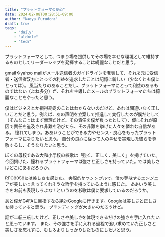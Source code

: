 ```yaml
---
title: "プラットフォーマの良心"
date: 2024-02-08T00:28:51+09:00
author: "Naoya Furudono"
draft: true
tags:
    - "daily"
    - "alchole"
    - "tech"
---
```


プラットフォーマとして、つまり場を提供してその場を幸せな環境として維持するものとしてリーダーシップを発揮することは綺麗なことだと思う。

gmailやyahoo mailがメール送信者のガイドラインを発表して、それを元に受信者・送信者双方にとっての利益を追求したことは記憶に新しい（少なくとも僕にとっては）。
風当たりのあることだし、プラットフォーマにとって利益のあるものではない（よね多分）が、それを主導したメールのプラットフォーマたちは綺麗なことをやったと思う。

僕はビジネスとか損得勘定のことはわからないのだけど、あれは間違いなく正しいことだと思う。例えば、あの声明を立案して推進して実行したのが僕だとして（そんなことはまず無理だけど、その責任を僕が負ったとして）、仮にそれが原因で責任を追及され非難を浴びたら、その非難を挙げた人々を憐れむ自信がある。
憧れてしまう。ああいうことができる力やセンス・良心をもったプラットフォーマになりたいと思う。
自分の良心に従って人の幸せを実現した彼らを尊敬するし、そうなりたいと思う。

ぼくの母校である大和小学校の校歌は「強く、正しく、美しく」を掲げていた。
今回掲げた、憧れるプラットフォーマは強さと正しさを持っていた。では美しさはどこにあるだろうか。

RFC8058には美しさを感じた。
実際的かつシンプルで、僕の尊敬するエンジニアが美しいと言ってくれそうな哲学を持っているように感じた。
ああいう美しさをお前も表現しろよな！というのを校歌は僕に要求しているのだろうか。

あと僕がGAFAに目指すなら絶対Googleに行きます。Googleは美しさと正しさを持っていると思う。
ブランディングが大きいのだろうけど。

話が二転三転したけど、正しさや美しさを体現できるだけの強さを手に入れたいと思っています。
また、その強さを手に入れる過程で追い求めていた正しさと美しさを忘れずに、むしろよりしっかりしたものにしたいと思う。

